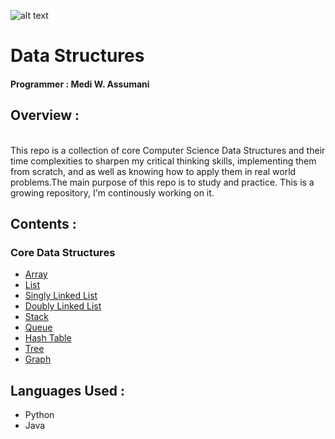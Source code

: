 ![alt text](https://jupitervidya.com/wp-content/uploads/2014/02/data-structures-training-bangalore-jupiter-vidya-430x270.jpg "Logo Title Text 1")

# Data Structures </br>

#### Programmer : Medi W. Assumani
## Overview : 
</br>
This repo is a collection of core Computer Science Data Structures and their time complexities to sharpen my critical thinking skills, implementing them from scratch, and  as well as knowing how to apply them in real world problems.The main purpose of this repo is to study and practice. This is a growing repository, I'm continously working on it.

## Contents : </br>

### Core Data Structures

* <a href = "https://github.com/MediBoss/DataStructures/tree/master/Array">Array</a>
* <a href = "https://github.com/MediBoss/DataStructures/tree/master/List">List</a>
* <a href = "https://github.com/MediBoss/DataStructures/tree/master/SinglyLinkedList"> Singly Linked List</a>
* <a href = "https://github.com/MediBoss/DataStructures/tree/master/DoublyLinkedList"> Doubly Linked List</a>
* <a href = "https://github.com/MediBoss/DataStructures/tree/master/Stack"> Stack</a>
* <a href = "https://github.com/MediBoss/DataStructures/tree/master/Queue"> Queue</a>
* <a href = "https://github.com/MediBoss/DataStructures/tree/master/HashTable"> Hash Table</a>
* <a href = "https://github.com/MediBoss/DataStructures/tree/master/Tree">Tree</a>
* <a href = "https://github.com/MediBoss/DataStructures/tree/master/Graphs">Graph</a>


## Languages Used : 

* Python
* Java


